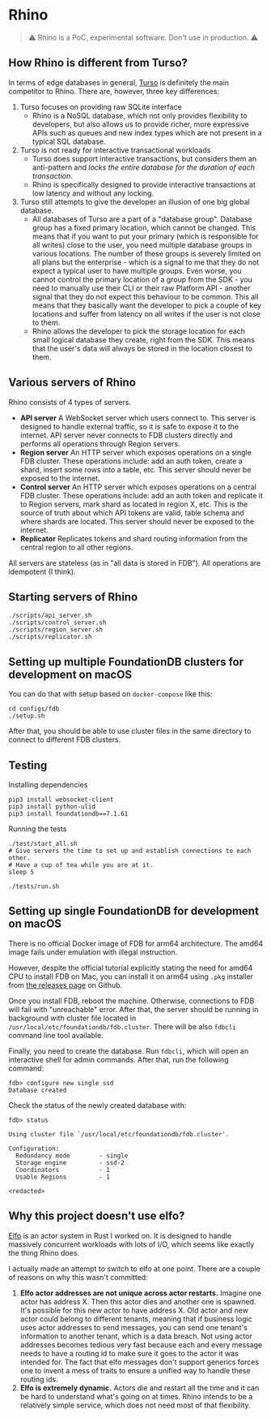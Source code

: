 # Rhino

> ⚠️ Rhino is a PoC, experimental software. Don't use in production. ⚠️

## How Rhino is different from Turso?

In terms of edge databases in general, [Turso](https://turso.tech/) is definitely the main competitor to Rhino. There are, however, three key differences:

1. Turso focuses on providing raw SQLite interface
    - Rhino is a NoSQL database, which not only provides flexibility to developers, but also allows us to provide richer, more expressive APIs such as queues and new index types which are not present in a typical SQL database.
2. Turso is not ready for interactive transactional workloads
    - Turso does support interactive transactions, but considers them an anti-pattern and *locks the entire database for the duration of each transaction*.
    - Rhino is specifically designed to provide interactive transactions at low latency and without any locking.
3. Turso still attempts to give the developer an illusion of one big global database.
    - All databases of Turso are a part of a "database group". Database group has a fixed primary location, which cannot be changed. This means that if you want to put your primary (which is responsible for all writes) close to the user, you need multiple database groups in various locations. The number of these groups is severely limited on all plans but the enterprise - which is a signal to me that they do not expect a typical user to have multiple groups. Even worse, you cannot control the primary location of a group from the SDK - you need to manually use their CLI or their raw Platform API - another signal that they do not expect this behaviour to be common. This all means that they basically want the developer to pick a couple of key locations and suffer from latency on all writes if the user is not close to them.
    - Rhino allows the developer to pick the storage location for each small logical database they create, right from the SDK. This means that the user's data will always be stored in the location closest to them.

## Various servers of Rhino

Rhino consists of 4 types of servers.

- **API server** A WebSocket server which users connect to. This server is designed to handle external traffic, so it is safe to expose it to the internet. API server never connects to FDB clusters directly and performs all operations through Region servers.
- **Region server** An HTTP server which exposes operations on a single FDB cluster. These operations include: add an auth token, create a shard, insert some rows into a table, etc. This server should never be exposed to the internet.
- **Control server** An HTTP server which exposes operations on a central FDB cluster. These operations include: add an auth token and replicate it to Region servers, mark shard as located in region X, etc. This is the source of truth about which API tokens are valid, table schema and where shards are located. This server should never be exposed to the internet.
- **Replicator** Replicates tokens and shard routing information from the central region to all other regions.

All servers are stateless (as in "all data is stored in FDB"). All operations are idempotent (I think).

## Starting servers of Rhino

```
./scripts/api_server.sh
./scripts/control_server.sh
./scripts/region_server.sh
./scripts/replicator.sh
```

## Setting up multiple FoundationDB clusters for development on macOS

You can do that with setup based on `docker-compose` like this:

```
cd configs/fdb
./setup.sh
```

After that, you should be able to use cluster files in the same directory to connect to different FDB clusters.

## Testing

Installing dependencies

```
pip3 install websocket-client
pip3 install python-ulid
pip3 install foundationdb==7.1.61
```

Running the tests

```
./test/start_all.sh
# Give servers the time to set up and establish connections to each other.
# Have a cup of tea while you are at it.
sleep 5

./tests/run.sh
```

## Setting up single FoundationDB for development on macOS

There is no official Docker image of FDB for arm64 architecture. The amd64 image fails under emulation with illegal instruction.

However, despite the official tutorial explicitly stating the need for amd64 CPU to install FDB on Mac, you can install it on arm64 using `.pkg` installer from [the releases page](https://github.com/apple/foundationdb/releases/tag/7.1.61) on Github.

Once you install FDB, reboot the machine. Otherwise, connections to FDB will fail with "unreachable" error. After that, the server should be running in background with cluster file located in `/usr/local/etc/foundationdb/fdb.cluster`. There will be also `fdbcli` command line tool available.

Finally, you need to create the database. Run `fdbcli`, which will open an interactive shell for admin commands. After that, run the following command:

```
fdb> configure new single ssd
Database created
```

Check the status of the newly created database with:

```
fdb> status

Using cluster file `/usr/local/etc/foundationdb/fdb.cluster'.

Configuration:
  Redundancy mode        - single
  Storage engine         - ssd-2
  Coordinators           - 1
  Usable Regions         - 1

<redacted>
```

## Why this project doesn't use elfo?

[Elfo](https://github.com/elfo-rs/elfo) is an actor system in Rust I worked on. It is designed to handle massively concurrent workloads with lots of I/O, which seems like exactly the thing Rhino does.

I actually made an attempt to switch to elfo at one point. There are a couple of reasons on why this wasn't committed:

1. **Elfo actor addresses are not unique across actor restarts.** Imagine one actor has address X. Then this actor dies and another one is spawned. It's possible for this new actor to have address X. Old actor and new actor could belong to different tenants, meaning that if business logic uses actor addresses to send messages, you can send one tenant's information to another tenant, which is a data breach. Not using actor addresses becomes tedious very fast because each and every message needs to have a routing id to make sure it goes to the actor it was intended for. The fact that elfo messages don't support generics forces one to invent a mess of traits to ensure a unified way to handle these routing ids.
2. **Elfo is extremely dynamic.** Actors die and restart all the time and it can be hard to understand what's going on at times. Rhino intends to be a relatively simple service, which does not need most of that flexibility.
